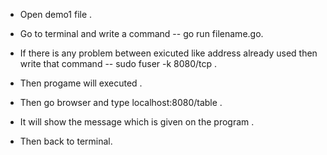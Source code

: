 - Open demo1 file .

- Go to terminal and write a command -- go run filename.go.

- If there is any problem between exicuted like address already used then write that command -- sudo fuser -k 8080/tcp .

- Then progame will executed .

- Then go browser and type localhost:8080/table .

- It will show the message which is given on the program . 

- Then back to terminal.
